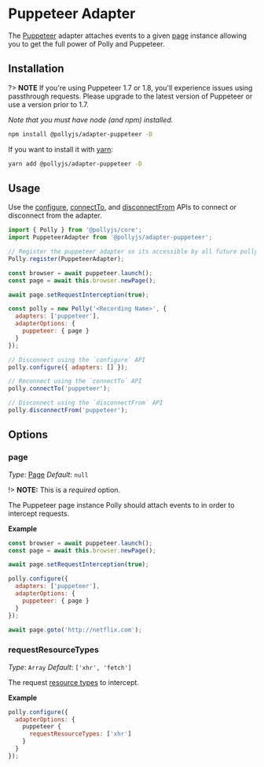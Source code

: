 # Puppeteer Adapter

The [Puppeteer](https://pptr.dev/) adapter attaches events to a given
[page](https://pptr.dev/#?product=Puppeteer&show=api-class-page) instance allowing
you to get the full power of Polly and Puppeteer.

## Installation

?> **NOTE** If you're using Puppeteer 1.7 or 1.8, you'll experience issues using passthrough requests. Please upgrade to the latest version of Puppeteer or use a version prior to 1.7.

_Note that you must have node (and npm) installed._

```bash
npm install @pollyjs/adapter-puppeteer -D
```

If you want to install it with [yarn](https://yarnpkg.com):

```bash
yarn add @pollyjs/adapter-puppeteer -D
```

## Usage

Use the [configure](api#configure), [connectTo](api#connectto), and
[disconnectFrom](api#disconnectfrom) APIs to connect or disconnect from the
adapter.

```js
import { Polly } from '@pollyjs/core';
import PuppeteerAdapter from '@pollyjs/adapter-puppeteer';

// Register the puppeteer adapter so its accessible by all future polly instances
Polly.register(PuppeteerAdapter);

const browser = await puppeteer.launch();
const page = await this.browser.newPage();

await page.setRequestInterception(true);

const polly = new Polly('<Recording Name>', {
  adapters: ['puppeteer'],
  adapterOptions: {
    puppeteer: { page }
  }
});

// Disconnect using the `configure` API
polly.configure({ adapters: [] });

// Reconnect using the `connectTo` API
polly.connectTo('puppeteer');

// Disconnect using the `disconnectFrom` API
polly.disconnectFrom('puppeteer');
```

## Options

### page

_Type_: [Page](https://pptr.dev/#?product=Puppeteer&show=api-class-page)
_Default_: `null`

!> **NOTE:** This is a _required_ option.

The Puppeteer page instance Polly should attach events to in order to intercept
requests.

**Example**

```js
const browser = await puppeteer.launch();
const page = await this.browser.newPage();

await page.setRequestInterception(true);

polly.configure({
  adapters: ['puppeteer'],
  adapterOptions: {
    puppeteer: { page }
  }
});

await page.goto('http://netflix.com');
```

### requestResourceTypes

_Type_: `Array`
_Default_: `['xhr', 'fetch']`

The request [resource types](https://pptr.dev/#?product=Puppeteer&show=api-requestresourcetype)
to intercept.

**Example**

```js
polly.configure({
  adapterOptions: {
    puppeteer {
      requestResourceTypes: ['xhr']
    }
  }
});
```
